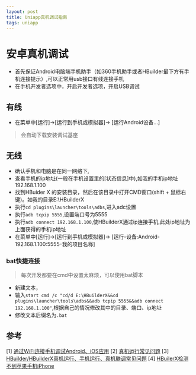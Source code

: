 ```yaml
---
layout: post
title: Uniapp真机调试指南
tags: uniapp
---
```


# 安卓真机调试

- 首先保证Android电脑端手机助手（如360手机助手或者HBuilder最下方有手机连接提示）,可以正常用usb接口有线连接手机
- 在手机开发者选项中，开启开发者选项，开启USB调试

## 有线

- 在菜单中[运行]->[运行到手机或模拟器]-> [运行Android设备...]

 > 会自动下载安装调试基座

## 无线

- 确认手机和电脑是在同一网络下,
- 查看手机的ip地址(一般在手机设置里的[状态信息]中),如我的手机ip地址192.168.1.100
- 找到HBuider X 的安装目录，然后在该目录中打开CMD窗口(shift + 鼠标右键)。如我的目录E:\HBuilderX
- 执行`cd plugins\launcher\tools\adbs`,进入adc设置
- 执行`adb tcpip 5555`,设置端口号为5555
- 执行`adb connect 192.168.1.100`,使HBuilderX通过ip连接手机,此处ip地址为上面获得的手机ip地址
- 在菜单中[运行]->[运行到手机或模拟器]-> [运行-设备:Android-192.168.1.100:5555-我的项目名称]

### bat快捷连接

 > 每次开发都要在cmd中设置太麻烦，可以使用bat脚本

- 新建文本，
- 输入`start cmd /c "cd/d E:\HBuilderX&&cd plugins\launcher\tools\adbs&&adb tcpip 5555&&adb connect 192.168.1.100"`,根据自己的情况修改其中的目录、端口、ip地址
- 修改文本后缀名为`.bat`

## 参考

[1] [通过WiFi连接手机调试Android、iOS应用](https://ask.dcloud.net.cn/article/565)
[2] [真机运行常见问题](https://hx.dcloud.net.cn/Tutorial/App/PhoneDebugging)
[3] [HBuilder/HBuilderX真机运行、手机运行、真机联调常见问题](https://ask.dcloud.net.cn/article/97)
[4] [HBuilerX检测不到苹果手机iPhone](https://blog.csdn.net/u011200562/article/details/111312183)
